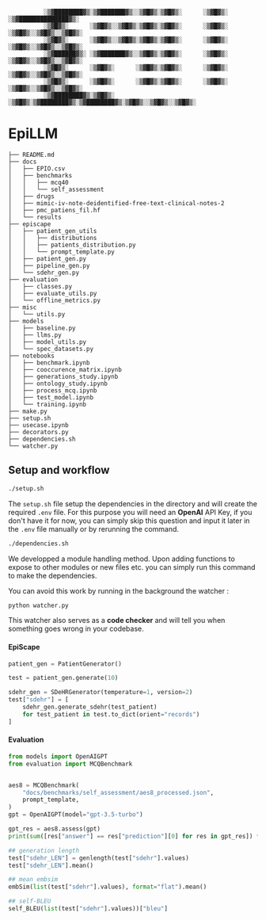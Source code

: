 ```
          ░▒▓████████▓▒░▒▓███████▓▒░░▒▓█▓▒░▒▓█▓▒░      ░▒▓█▓▒░      ░▒▓██████████████▓▒░  
          ░▒▓█▓▒░      ░▒▓█▓▒░░▒▓█▓▒░▒▓█▓▒░▒▓█▓▒░      ░▒▓█▓▒░      ░▒▓█▓▒░░▒▓█▓▒░░▒▓█▓▒░  
          ░▒▓█▓▒░      ░▒▓█▓▒░░▒▓█▓▒░▒▓█▓▒░▒▓█▓▒░      ░▒▓█▓▒░      ░▒▓█▓▒░░▒▓█▓▒░░▒▓█▓▒░   
          ░▒▓██████▓▒░ ░▒▓███████▓▒░░▒▓█▓▒░▒▓█▓▒░      ░▒▓█▓▒░      ░▒▓█▓▒░░▒▓█▓▒░░▒▓█▓▒░    
          ░▒▓█▓▒░      ░▒▓█▓▒░      ░▒▓█▓▒░▒▓█▓▒░      ░▒▓█▓▒░      ░▒▓█▓▒░░▒▓█▓▒░░▒▓█▓▒░     
          ░▒▓█▓▒░      ░▒▓█▓▒░      ░▒▓█▓▒░▒▓█▓▒░      ░▒▓█▓▒░      ░▒▓█▓▒░░▒▓█▓▒░░▒▓█▓▒░ 
          ░▒▓████████▓▒░▒▓█▓▒░      ░▒▓█▓▒░▒▓████████▓▒░▒▓████████▓▒░▒▓█▓▒░░▒▓█▓▒░░▒▓█▓▒░
```

# EpiLLM


```shell
├── README.md
├── docs
│   ├── EPIO.csv
│   ├── benchmarks
│   │   ├── mcq40
│   │   └── self_assessment
│   ├── drugs
│   ├── mimic-iv-note-deidentified-free-text-clinical-notes-2
│   ├── pmc_patiens_fil.hf
│   └── results
├── episcape
│   ├── patient_gen_utils
│   │   ├── distributions
│   │   ├── patients_distribution.py
│   │   └── prompt_template.py
│   ├── patient_gen.py
│   ├── pipeline_gen.py
│   └── sdehr_gen.py
├── evaluation
│   ├── classes.py
│   ├── evaluate_utils.py
│   └── offline_metrics.py
├── misc
│   └── utils.py
├── models
│   ├── baseline.py
│   ├── llms.py
│   ├── model_utils.py
│   └── spec_datasets.py
├── notebooks
│   ├── benchmark.ipynb
│   ├── cooccurence_matrix.ipynb
│   ├── generations_study.ipynb
│   ├── ontology_study.ipynb
│   ├── process_mcq.ipynb
│   ├── test_model.ipynb
│   └── training.ipynb
├── make.py
├── setup.sh
├── usecase.ipynb
├── decorators.py
├── dependencies.sh
└── watcher.py
```


## Setup and workflow


```bash
./setup.sh
```

The `setup.sh` file setup the dependencies in the directory and will create the required `.env` file. For this purpose you will need an **OpenAI** API Key, if you don't have it for now, you can simply skip this question and input it later in the `.env` file manually or by rerunning the command.


```bash
./dependencies.sh
```

We developped a module handling method. Upon adding functions to expose to other modules or new files etc. you can simply run this command to make the dependencies.

You can avoid this work by running in the background the watcher :

```bash
python watcher.py
```

This watcher also serves as a **code checker** and will tell you when something goes wrong in your codebase.

#### EpiScape

```python
patient_gen = PatientGenerator()

test = patient_gen.generate(10)

sdehr_gen = SDeHRGenerator(temperature=1, version=2)
test["sdehr"] = [
    sdehr_gen.generate_sdehr(test_patient)
    for test_patient in test.to_dict(orient="records")
]
```


#### Evaluation

```python
from models import OpenAIGPT
from evaluation import MCQBenchmark


aes8 = MCQBenchmark(
    "docs/benchmarks/self_assessment/aes8_processed.json",
    prompt_template,
)
gpt = OpenAIGPT(model="gpt-3.5-turbo")

gpt_res = aes8.assess(gpt)
print(sum([res["answer"] == res["prediction"][0] for res in gpt_res]) * 100 / len(gpt_res), "% accuracy for GPT-3.5")
```


```python
## generation length
test["sdehr_LEN"] = genlength(test["sdehr"].values)
test["sdehr_LEN"].mean()

## mean embsim
embSim(list(test["sdehr"].values), format="flat").mean()

## self-BLEU
self_BLEU(list(test["sdehr"].values))["bleu"]
```



